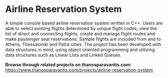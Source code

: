 # Airline Reservation System
A simple console based airline reservation system written in C++. Users are able to select existing flights determined by unique flight codes, view the list of direct and connecting flights, create and manage flight routes and make passenger seat reservations. Sample flights are included from and to Athens, Thessaloniki and Patra cities. The project has been developed with data structures in mind, using object oriented programming and utilizing data structures such as Linear Lists and Linked Queues.

**Browse through related projects on thanosparavantis.com:**  
https://www.thanosparavantis.com/projects/airline-reservation-system
